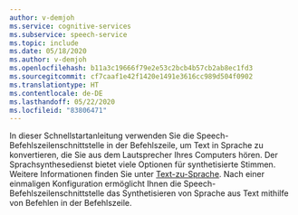 ```yaml
---
author: v-demjoh
ms.service: cognitive-services
ms.subservice: speech-service
ms.topic: include
ms.date: 05/18/2020
ms.author: v-demjoh
ms.openlocfilehash: b11a3c19666f79e2e53c2bcb4b57cb2ab8ec1fd3
ms.sourcegitcommit: cf7caaf1e42f1420e1491e3616cc989d504f0902
ms.translationtype: HT
ms.contentlocale: de-DE
ms.lasthandoff: 05/22/2020
ms.locfileid: "83806471"
---
```

In dieser Schnellstartanleitung verwenden Sie die Speech-Befehlszeilenschnittstelle in der Befehlszeile, um Text in Sprache zu konvertieren, die Sie aus dem Lautsprecher Ihres Computers hören. Der Sprachsynthesedienst bietet viele Optionen für synthetisierte Stimmen. Weitere Informationen finden Sie unter [Text-zu-Sprache](../../../../language-support.md#text-to-speech). Nach einer einmaligen Konfiguration ermöglicht Ihnen die Speech-Befehlszeilenschnittstelle das Synthetisieren von Sprache aus Text mithilfe von Befehlen in der Befehlszeile.
